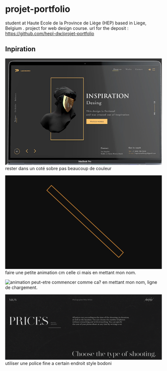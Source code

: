 # projet-portfolio
student at Haute Ecole de la Province de Liège (HEP) based in Liege, Belgium .
project for web design course.
url for the deposit : https://github.com/hepl-dw/projet-portfolio

## Inpiration 
![inspiration style de la page](./img/couleurs.PNG)
rester dans un coté sobre pas beaucoup de couleur


![animation](./img/animation1.gif)
faire une petite animation cm celle ci mais en mettant mon nom.

![animation](./img/animation2.gif)
peut-etre commencer comme ca? en mettant mon nom, ligne de chargement.

![typo](./img/styleTypo.PNG)
utiliser une police fine a certain endroit style bodoni

